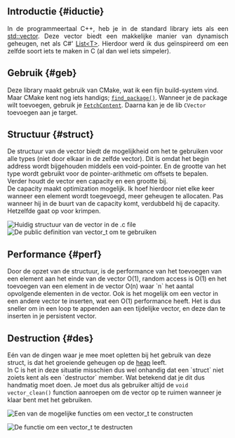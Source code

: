 ## Introductie {#iductie}
<p style="text-align: justify">
In de programmeertaal C++, heb je in de standard library iets als een
<a href="https://en.cppreference.com/w/cpp/container/vector" target="_blank">std::vector</a>.
Deze vector biedt een makkelijke manier van dynamisch geheugen, net als C#' 
<a href="https://learn.microsoft.com/en-us/dotnet/api/system.collections.generic.list-1?view=net-7.0"
   target="_blank">List&ltT&gt</a>.
Hierdoor werd ik dus geïnspireerd om een zelfde soort iets te maken in C (al dan wel iets simpeler).
</p>

## Gebruik {#geb}
Deze library maakt gebruik van CMake, wat ik een fijn build-system vind.
Maar CMake kent nog iets handigs;
<a href="https://cmake.org/cmake/help/latest/command/find_package.html"
   target="_blank"><code>find_package()</code></a>.
Wanneer je de package wilt toevoegen, gebruik je
<a href="https://cmake.org/cmake/help/latest/module/FetchContent.html"
   target="_blank"><code>FetchContent</code></a>.
Daarna kan je de lib `CVector` toevoegen aan je target.

## Structuur {#struct}
De structuur van de vector biedt de mogelijkheid om het te gebruiken voor alle types (niet door elkaar in de zelfde vector).
Dit is omdat het begin address wordt bijgehouden middels een void-pointer. En de grootte van het type wordt gebruikt
voor de pointer-arithmetic om offsets te bepalen. Verder houdt de vector een capacity en een grootte bij.  
De capacity maakt optimization mogelijk. Ik hoef hierdoor niet elke keer wanneer een element wordt toegevoegd, meer geheugen te allocaten.
Pas wanneer hij in de buurt van de capacity komt, verdubbeld hij de capacity. Hetzelfde gaat op voor krimpen.  
  
![Huidig structuur van de vector in de .c file](./images/cvector/header.png)
![De public definition van vector_t om te gebruiken](./images/cvector/public-typedef.png)

## Performance {#perf}
 Door de opzet van de structuur, is de performance van het toevoegen van een element aan het einde van de vector
 O(1), random access is O(1) en het toevoegen van een element in de vector O(n) waar \`n\` het aantal opvolgende elementen
 in de vector. Ook is het mogelijk om een vector in een andere vector te inserten, wat een O(1) performance heeft.
 Het is dus sneller om in een loop te appenden aan een tijdelijke vector, en deze dan te inserten in je persistent vector.

## Destruction {#des}
Eén van de dingen waar je mee moet opletten bij het gebruik van deze struct, is dat het groeiende geheugen op de
<a href="https://www.guru99.com/stack-vs-heap.html" target="_blank">heap</a>
leeft.  
In C is het in deze situatie misschien dus wel onhandig dat een \`struct\` niet zoiets kent als een \`destructor\` member.
Wat betekend dat je dit dus handmatig moet doen. Je moet dus als gebruiker altijd de 
`void vector_clean()` function aanroepen om de vector op te ruimen wanneer je klaar bent met het gebruiken.  
  
![Een van de mogelijke functies om een vector_t te constructen](./images/cvector/constructor.png)  
  
![De functie om een vector_t te destructen](./images/cvector/destructor.png)
